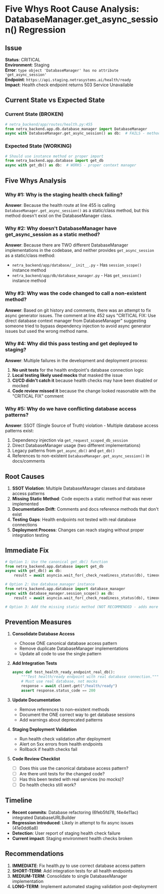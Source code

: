 # Five Whys Root Cause Analysis: DatabaseManager.get_async_session() Regression

## Issue
**Status**: CRITICAL  
**Environment**: Staging  
**Error**: `type object 'DatabaseManager' has no attribute 'get_async_session'`  
**Endpoint**: `https://api.staging.netrasystems.ai/health/ready`  
**Impact**: Health check endpoint returns 503 Service Unavailable

## Current State vs Expected State

### Current State (BROKEN)
```python
# netra_backend/app/routes/health.py:455
from netra_backend.app.db.database_manager import DatabaseManager
async with DatabaseManager.get_async_session() as db:  # FAILS - method doesn't exist
```

### Expected State (WORKING) 
```python
# Should use instance method or proper import
from netra_backend.app.database import get_db
async with get_db() as db:  # WORKS - proper context manager
```

## Five Whys Analysis

### Why #1: Why is the staging health check failing?
**Answer**: Because the health route at line 455 is calling `DatabaseManager.get_async_session()` as a static/class method, but this method doesn't exist on the DatabaseManager class.

### Why #2: Why doesn't DatabaseManager have get_async_session as a static method?
**Answer**: Because there are TWO different DatabaseManager implementations in the codebase, and neither provides `get_async_session` as a static/class method:
- `netra_backend/app/database/__init__.py` - Has `session_scope()` instance method
- `netra_backend/app/db/database_manager.py` - Has `get_session()` instance method

### Why #3: Why was the code changed to call a non-existent method?
**Answer**: Based on git history and comments, there was an attempt to fix async generator issues. The comment at line 452 says "CRITICAL FIX: Use direct database context manager from DatabaseManager" suggesting someone tried to bypass dependency injection to avoid async generator issues but used the wrong method name.

### Why #4: Why did this pass testing and get deployed to staging?
**Answer**: Multiple failures in the development and deployment process:
1. **No unit tests** for the health endpoint's database connection logic
2. **Local testing likely used mocks** that masked the issue  
3. **CI/CD didn't catch it** because health checks may have been disabled or mocked
4. **Code review missed it** because the change looked reasonable with the "CRITICAL FIX" comment

### Why #5: Why do we have conflicting database access patterns?
**Answer**: SSOT (Single Source of Truth) violation - Multiple database access patterns exist:
1. Dependency injection via `get_request_scoped_db_session`
2. Direct DatabaseManager usage (two different implementations)
3. Legacy patterns from `get_async_db()` and `get_db()`
4. References to non-existent `DatabaseManager.get_async_session()` in docs/comments

## Root Causes

1. **SSOT Violation**: Multiple DatabaseManager classes and database access patterns
2. **Missing Static Method**: Code expects a static method that was never implemented
3. **Documentation Drift**: Comments and docs reference methods that don't exist
4. **Testing Gaps**: Health endpoints not tested with real database connections
5. **Deployment Process**: Changes can reach staging without proper integration testing

## Immediate Fix

```python
# Option 1: Use the canonical get_db() function
from netra_backend.app.database import get_db
async with get_db() as db:
    result = await asyncio.wait_for(_check_readiness_status(db), timeout=6.0)

# Option 2: Use database_manager instance
from netra_backend.app.database import database_manager
async with database_manager.session_scope() as db:
    result = await asyncio.wait_for(_check_readiness_status(db), timeout=6.0)

# Option 3: Add the missing static method (NOT RECOMMENDED - adds more complexity)
```

## Prevention Measures

1. **Consolidate Database Access**
   - Choose ONE canonical database access pattern
   - Remove duplicate DatabaseManager implementations
   - Update all code to use the single pattern

2. **Add Integration Tests**
   ```python
   async def test_health_ready_endpoint_real_db():
       """Test health/ready endpoint with real database connection."""
       # Must use real database, not mocks
       response = await client.get("/health/ready")
       assert response.status_code == 200
   ```

3. **Update Documentation**
   - Remove references to non-existent methods
   - Document the ONE correct way to get database sessions
   - Add warnings about deprecated patterns

4. **Staging Deployment Validation**
   - Run health check validation after deployment
   - Alert on 5xx errors from health endpoints
   - Rollback if health checks fail

5. **Code Review Checklist**
   - [ ] Does this use the canonical database access pattern?
   - [ ] Are there unit tests for the changed code?
   - [ ] Has this been tested with real services (no mocks)?
   - [ ] Do health checks still work?

## Timeline

- **Recent commits**: Database refactoring (6feb5fd78, f4e4e11ac) integrated DatabaseURLBuilder
- **Regression introduced**: Likely in attempt to fix async issues (41e0dd6a8)
- **Detection**: User report of staging health check failure
- **Current impact**: Staging environment health checks broken

## Recommendations

1. **IMMEDIATE**: Fix health.py to use correct database access pattern
2. **SHORT-TERM**: Add integration tests for all health endpoints
3. **MEDIUM-TERM**: Consolidate to single DatabaseManager implementation
4. **LONG-TERM**: Implement automated staging validation post-deployment